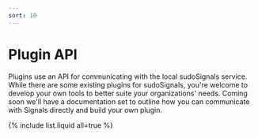 ```yaml
---
sort: 10
---
```


# Plugin API

Plugins use an API for communicating with the local sudoSignals service. While there are some existing plugins for sudoSignals, you're welcome to develop your own tools to better suite your organizations' needs. Coming soon we'll have a documentation set to outline how you can communicate with Signals directly and build your own plugin.

{% include list.liquid all=true %}

